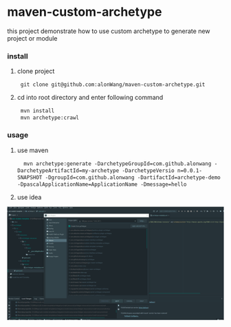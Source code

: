 # maven-custom-archetype
this project demonstrate how to use custom archetype  to generate new project or module

### install

1. clone project
        
        git clone git@github.com:alonWang/maven-custom-archetype.git

2. cd into root directory and enter following command

        mvn install
        mvn archetype:crawl

### usage

1. use maven 

         mvn archetype:generate -DarchetypeGroupId=com.github.alonwang -DarchetypeArtifactId=my-archetype -DarchetypeVersio n=0.0.1-SNAPSHOT -DgroupId=com.github.alonwang -DartifactId=archetype-demo -DpascalApplicationName=ApplicationName -Dmessage=hello

2. use idea

![demonstrate](https://github.com/alonWang/maven-custom-archetype/blob/master/demonstrate.gif)